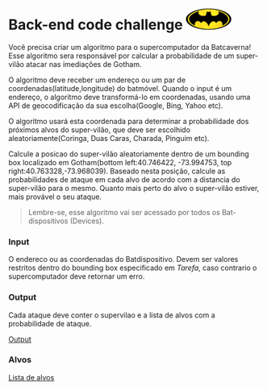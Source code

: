 # Back-end code challenge ![alt Bat-logo](public/images/batlogo-small.png)

Você precisa criar um algoritmo para o supercomputador da Batcaverna!
Esse algoritmo sera responsável por calcular a probabilidade de um super-vilão atacar nas imediações de Gotham.

O algoritmo deve receber um endereço  ou um par de coordenadas(latitude,longitude) do batmóvel. Quando o input é um endereço, o algoritmo deve transformá-lo em coordenadas, usando uma API de geocodificação da sua escolha(Google, Bing, Yahoo etc).

O algoritmo usará esta coordenada para determinar a probabilidade dos próximos alvos do super-vilão, que deve ser escolhido aleatoriamente(Coringa, Duas Caras, Charada, Pinguim etc).

Calcule a posicao do super-vilão aleatoriamente dentro de um bounding box localizado em Gotham(bottom left:40.746422, -73.994753, top right:40.763328,-73.968039). Baseado nesta posição, calcule as probabilidades de ataque em cada alvo de acordo com a distancia do super-vilão para o mesmo. Quanto mais perto do alvo o super-vilão estiver, mais provável o seu ataque.

> Lembre-se, esse algoritmo vai ser acessado por todos os Bat-dispositivos (Devices).

### Input

O endereco ou as coordenadas do Batdispositivo. Devem ser valores restritos dentro do bounding box especificado em *Tarefa*, caso contrario o supercomputador deve retornar um erro.

### Output

Cada ataque deve conter o supervilao e a lista de alvos com a probabilidade de ataque.

[Output](https://gist.githubusercontent.com/pitteri/578a6801d6f504eda6f6ce84cad59f89/raw/60498482b132f2d530e4ac7edc76175cac616a9f/output.json)  

### Alvos
[Lista de alvos](https://gist.githubusercontent.com/pitteri/b0c06e2c9b89541559fb2d90c6ae7ccd/raw/8553d6bbbadde292548d66afd7923026ddd3e402/targets.json)
